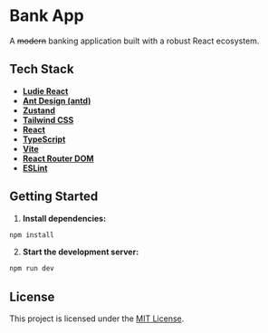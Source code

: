 # Bank App

A ~~modern~~ banking application built with a robust React ecosystem.

## Tech Stack

- **[Ludie React](https://github.com/ludiejs/ludie-react)**
- **[Ant Design (antd)](https://ant.design/)**
- **[Zustand](https://zustand-demo.pmnd.rs/)**
- **[Tailwind CSS](https://tailwindcss.com/)**
- **[React](https://react.dev/)**
- **[TypeScript](https://www.typescriptlang.org/)**
- **[Vite](https://vitejs.dev/)**
- **[React Router DOM](https://reactrouter.com/)**
- **[ESLint](https://eslint.org/)**

## Getting Started

1. **Install dependencies:**

```bash
npm install
```

2. **Start the development server:**

```bash
npm run dev
```

## License

This project is licensed under the [MIT License](./LICENSE).
